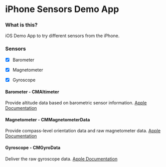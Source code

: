 #  iPhone Sensors Demo App

### What is this?

iOS Demo App to try different sensors from the iPhone. 

### Sensors

- [x] Barometer
- [x] Magnetometer
- [x] Gyroscope


#### Barometer - CMAltimeter

Provide altitude data based on barometric sensor information.
[Apple Documentation](https://developer.apple.com/documentation/coremotion/cmaltimeter)

#### Magnetometer - CMMagnetometerData

Provide compass-level orientation data and raw magnetometer data.
[Apple Documentation](https://developer.apple.com/documentation/coremotion/cmmagnetometerdata)

#### Gyroscope - CMGyroData

Deliver the raw gyroscope data.
[Apple Documentation](https://developer.apple.com/documentation/coremotion/cmgyrodata)

